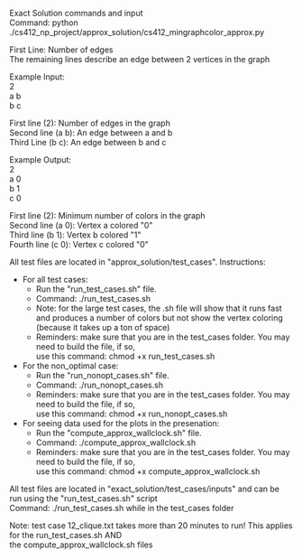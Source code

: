 Exact Solution commands and input <br />
Command: python ./cs412_np_project/approx_solution/cs412_mingraphcolor_approx.py<br />

First Line: Number of edges <br />
The remaining lines describe an edge between 2 vertices in the graph <br />

Example Input:<br />
2<br />
a b<br />
b c<br />

First line (2): Number of edges in the graph<br />
Second line (a b): An edge between a and b<br />
Third Line (b c): An edge between b and c<br />

Example Output:<br />
2<br />
a 0<br />
b 1<br />
c 0<br />

First line (2): Minimum number of colors in the graph<br />
Second line (a 0): Vertex a colored "0"<br />
Third line (b 1): Vertex b colored "1"<br />
Fourth line (c 0): Vertex c colored "0"<br />

All test files are located in "approx_solution/test_cases". Instructions:<br />
  - For all test cases:<br />
    - Run the "run_test_cases.sh" file.<br />
    - Command: ./run_test_cases.sh<br />
    - Note: for the large test cases, the .sh file will show that it runs fast and produces a number of colors
            but not show the vertex coloring (because it takes up a ton of space)<br />
    - Reminders: make sure that you are in the test_cases folder. You may need to build the file, if so, <br />
                 use this command: chmod +x run_test_cases.sh<br />
  - For the non_optimal case:<br />
    - Run the "run_nonopt_cases.sh" file.<br />
    - Command: ./run_nonopt_cases.sh<br />
    - Reminders: make sure that you are in the test_cases folder. You may need to build the file, if so, <br />
                 use this command: chmod +x run_nonopt_cases.sh<br />
  - For seeing data used for the plots in the presenation:<br />
    - Run the "compute_approx_wallclock.sh" file.<br />
    - Command: ./compute_approx_wallclock.sh<br />
    - Reminders: make sure that you are in the test_cases folder. You may need to build the file, if so, <br />
                 use this command: chmod +x compute_approx_wallclock.sh<br />

All test files are located in "exact_solution/test_cases/inputs" and can be run using the "run_test_cases.sh" script<br />
Command: ./run_test_cases.sh while in the test_cases folder<br />

Note: test case 12_clique.txt takes more than 20 minutes to run! This applies for the run_test_cases.sh AND <br />
      the compute_approx_wallclock.sh files<br />
